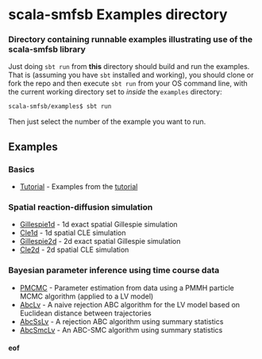 # scala-smfsb Examples directory

### Directory containing runnable examples illustrating use of the scala-smfsb library

Just doing `sbt run` from **this** directory should build and run the examples. That is (assuming you have `sbt` installed and working), you should clone or fork the repo and then execute `sbt run` from your OS command line, with the current working directory set to *inside* the `examples` directory:
```bash
scala-smfsb/examples$ sbt run
```
Then just select the number of the example you want to run.

## Examples

### Basics

* [Tutorial](src/main/scala/Tutorial.scala) - Examples from the [tutorial](../docs/Tutorial.md)

### Spatial reaction-diffusion simulation

* [Gillespie1d](src/main/scala/Gillespie1d.scala) - 1d exact spatial Gillespie simulation
* [Cle1d](src/main/scala/Cle1d.scala) - 1d spatial CLE simulation
* [Gillespie2d](src/main/scala/Gillespie2d.scala) - 2d exact spatial Gillespie simulation
* [Cle2d](src/main/scala/Cle2d.scala) - 2d spatial CLE simulation

### Bayesian parameter inference using time course data

* [PMCMC](src/main/scala/PMCMC.scala) - Parameter estimation from data using a PMMH particle MCMC algorithm (applied to a LV model)
* [AbcLv](src/main/scala/AbcLv.scala) - A naive rejection ABC algorithm for the LV model based on Euclidean distance between trajectories
* [AbcSsLv](src/main/scala/AbcSsLv.scala) - A rejection ABC algorithm using summary statistics
* [AbcSmcLv](src/main/scala/AbcSmcLv.scala) - An ABC-SMC algorithm using summary statistics



#### eof

